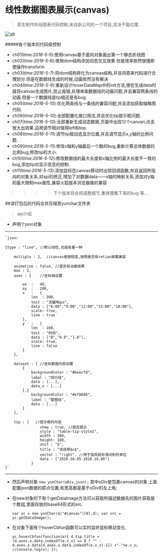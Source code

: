 # 线性数据图表展示(canvas)
>原生制作折线图表代码控制,来自新公司的一个项目,坚决不能烂尾.

![alt](http://a.hiphotos.baidu.com/baike/c0%3Dbaike80%2C5%2C5%2C80%2C26/sign=77ccbdbdd300baa1ae214fe92679d277/63d0f703918fa0ece00b145c249759ee3c6ddb97.jpg "感谢优秀的canvas")

#####各个版本的代码级控制
* ch01(*time:2016-5-5*):使用canvas基于面向对象画出第一个静态折线图
* ch02(*time:2016-5-6*):使用dom结构添加动态交互效果.但是效率依然很慢即使操作transform
* ch03(*time:2016-5-7*):将dom结构转化为canvas结构,并且将原来代码进行合理划分.但是在数据线生成的时候,动画依然没有解决
* ch04(*time:2016-5-9*):重新设计hoverDataMap中的init方法,使在生成data时就将canvas生成图片,防止报错,处理单条数据线的动画问题,并且兼容两条线的动画.但是一个数据线是tip框还是有bug
* ch05(*time:2016-5-10*):优化两条线与一条线的兼容问题,并且添加获取缩略图代码.
* ch06(*time:2016-5-10*):全部配置化接口用法,并且优化tip提示框问题.
* ch07(*time:2016-5-10*):全部重新生成动态数据,页面中出现12个canvan,点击放大出效果.运用调节相对值得left和top.
* ch08(*time:2016-5-11*):调节tip框动态显示位置,并且调节显示x,y轴的比例问题.
* ch09(*time:2016-5-11*):修改x轴和y轴最后一个数的bug,重新计算总体数据的比例bug,修改tip的大小.
* ch10(*time:2016-5-12*):修改数据线的最大长度和x轴比例的最大长度不一致的bug,添加tip对显示信息的控制.
* ch11(*time:2016-5-13*):添加鼠标在canvas移动时出现回调函数,并且返回所指向的对象关系.对api的修正,增加了对数据data——x轴的映射关系,添加对y轴的最大限制max属性,兼容火狐版本浏览器做的兼容


>>>>下个版本将会把调整细节,集体搜集下来的bug 等...

##讲打包后的代码合并压缩至yunchar文件夹
>api介绍
* 声明个json对象
***
    `json:

    {type : "line", //默认线性,也就有着一种

        multiple : 2,  //canvas缩放程度,按照是否有retian屏幕兼容

        animation : false, //是否有动画效果
        max : 2,
        axes : {    //坐标轴设置

            ox  :   40,
            oy  :   200,
            x   :   {
                len  : 300,
                text : "流量Mbps",
                data : ["6:00","9:00","12:00","15:00","18:00"],
                scale: true,
                line : true
            },
            y   :   {
                len  : 160,
                text : "时间",
                data : ["0","0.9","1.8"],
                scale: true,
                line : false
            }
        },

        dataset : [ //坐标数据内部设置
            {
                backgroundColor : "#beecfd",
                label : "同行线",
                data : [...],
                data_x : [...]
            },{
                backgroundColor : "#ef8686",
                label : "警报线",
                data : [...]
            }
        ],

        tip : {   //提示框的内容
                    show : true, //是否展示
                    style : "table-tip-style1",
                    width : 300,
                    height: 100,
                    unit : "$",
                    title : "线说明$x$",
                    vector : "right", //用于指向鼠标滑动到的单位
                    data : ["2016.16.05-2016.16.06"]
                }
    }`
***
* 然后声明对象
    `new yunChar(oDiv,json);`
    其中oDiv是包裹canvas的对象
    上面配置json数据的原点位置,和宽高都是基于oDiv的左上角;
* 在new对象的下有个getDataImage方法可以获取所描述数据先的图片获取是个数组,里面存放的base64形式的src.

    `var yc = new yunChar($("#canvas")[0],d);
     var src = yc.getDataImage();`

* 在对象下面有个hoverCbfun函数可以实时监听鼠标移动变化.

    `yc.hoverCbfun(function(e){
        d.tip.title = (d.axes.x.data.indexOf(e.v_x) == 0 ? "" : d.axes.x.data[d.axes.x.data.indexOf(e.v_x)-1]) +"-"+e.v_x;
         //console.log(e);
     });`